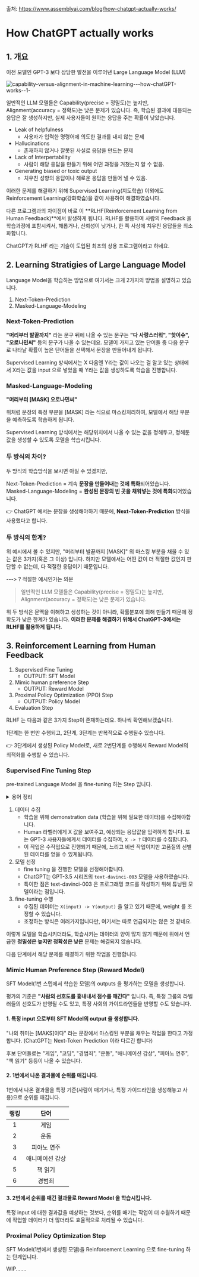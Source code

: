 출처: https://www.assemblyai.com/blog/how-chatgpt-actually-works/

# How ChatGPT actually works

## 1. 개요

이전 모델인 GPT-3 보다 상당한 발전을 이루어낸 Large Language Model (LLM)

![capability-versus-alignment-in-machine-learning---how-chatGPT-works--1-](https://user-images.githubusercontent.com/19607962/215320014-22c213d2-6ee2-4708-ba7c-2a413baea7c3.png)


일반적인 LLM 모델들은 Capability(precise = 정밀도)는 높지만, Alignment(accuracy = 정확도)는 낮은 문제가 있습니다.
즉, 학습된 결과에 대응되는 응답은 잘 생성하지만, 실제 사용자들이 원하는 응답을 주는 확률이 낮았습니다.

- Leak of helpfulness
    - 사용자가 입력한 명령어에 의도한 결과를 내지 않는 문제
- Hallucinations
    - 존재하지 않거나 잘못된 사실로 응답을 만드는 문제
- Lack of Interpertability
    - 사람이 해당 응답을 만들기 위해 어떤 과정을 거쳤는지 알 수 없음.
- Generating biased or toxic output
    - 치우친 성향의 응답이나 해로운 응답을 만들어 낼 수 있음.

이러한 문제를 해결하기 위해 Supervised Learning(지도학습) 이외에도 Reinforcement Learning(강화학습)을 같이 사용하여 해결하였습니다.

다른 프로그램과의 차이점이 바로 이 **RLHF(Reinforcement Learning from Human Feedback)**에서 발생하게 됩니다.
RLHF를 활용하여 사람의 Feedback 을 학습과정에 포함시켜서, 해롭거나, 신뢰성이 낮거나, 한 쪽 사상에 치우친 응답들을 최소화합니다.

ChatGPT가 RLHF 라는 기술이 도입된 최초의 상용 프로그램이라고 하네요.

## 2. Learning Stratigies of Large Language Model

Language Model을 학습하는 방법으로 여기서는 크게 2가지의 방법을 설명하고 있습니다.

1. Next-Token-Prediction
2. Masked-Language-Modeling

### Next-Token-Prediction

**"머리부터 발끝까지"** 라는 문구 뒤에 나올 수 있는 문구는 **"다 사랑스러워", "핫이슈", "오로나민씨"** 등의 문구가 나올 수 있는데요.
모델이 가지고 있는 단어들 중 다음 문구로 나타날 확률이 높은 단어들을 선택해서 문장을 만들어내게 됩니다.

Supervised Learning 방식에서는 X 다음엔 Y라는 값이 나오는 걸 알고 있는 상태에서 X라는 값을 input 으로 넣었을 때 Y라는 값을 생성하도록 학습을 진행합니다.

### Masked-Language-Modeling

**"머리부터 [MASK] 오로나민씨"**

위처럼 문장의 특정 부분을 [MASK] 라는 식으로 마스킹처리하여, 모델에서 해당 부분을 예측하도록 학습하게 됩니다.

Supervised Learning 방식에서는 해당위치에서 나올 수 있는 값을 정해두고, 정해둔 값을 생성할 수 있도록 모델을 학습시킵니다.

### 두 방식의 차이?

두 방식의 학습방식을 보시면 아실 수 있겠지만,

Next-Token-Prediction = 계속 **문장을 만들어내는 것에 특화**되어있습니다.
Masked-Language-Modeling = **완성된 문장의 빈 곳을 채워넣는 것에 특화**되어있습니다. 

👉 ChatGPT 에서는 문장을 생성해야하기 때문에, **Next-Token-Prediction** 방식을 사용했다고 합니다.

### 두 방식의 한계?

위 예시에서 볼 수 있지만, "머리부터 발끝까지 [MASK]" 의 마스킹 부분을 채울 수 있는 값은 3가지(혹은 그 이상) 입니다.
하지만 모델에서는 어떤 값이 더 적절한 값인지 판단할 수 없는데, 다 적절한 응답이기 때문입니다.

---> ? 적절한 예시인가는 의문

> 일반적인 LLM 모델들은 Capability(precise = 정밀도)는 높지만, Alignment(accuracy = 정확도)는 낮은 문제가 있습니다.

위 두 방식은 문맥을 이해하고 생성하는 것이 아니라, 확률분포에 의해 만들기 때문에 정확도가 낮은 한계가 있습니다.
**이러한 문제를 해결하기 위해서 ChatGPT-3에서는 RLHF를 활용하게 됩니다.**

## 3. Reinforcement Learning from Human Feedback

1. Supervised Fine Tuning
    - OUTPUT: SFT Model
2. Mimic human preference Step
    - OUTPUT: Reward Model
3. Proximal Policy Optimization (PPO) Step
    - OUTPUT: Policy Model
4. Evaluation Step

RLHF 는 다음과 같은 3가지 Step이 존재하는데요. 하나씩 확인해보겠습니다.

1단계는 한 번만 수행되고, 2단계, 3단계는 반복적으로 수행될수 있습니다.

👉 3단계에서 생성된 Policy Model로, 새로 2번단계를 수행해서 Reward Model의 최적화를 수행할 수 있습니다.

### Supervised Fine Tuning Step

pre-trained Language Model 을 fine-tuning 하는 Step 입니다.

<details>
<summary>용어 정리</summary>

- pre-training
    - 문제를 해결할 수 있는 하위문제들을 학습한 모델로 가중치를 초기화하는 작업
    - ex) 텍스트 유사도 예측 모델을 만들기 위해, 감정 분석 문제를 학습한 모델의 가중치를 가져오는 방식.
      감정분석문제를 해결하기 위해 언어와 관련된 학습이 이루어져있을 것이므로, 활용할 수 있다.
      [출처](https://velog.io/@soyoun9798/Pre-training-fine-tuning)
- fine-tuning
    - 기존에 학습되어있는 모델을 기반으로 목적에 맞도록 모델을 변형(학습)시키는 과정
    - 모델의 Weight를 조정하는 작업

</details>

1. 데이터 수집
    - 학습을 위해 demonstration data (학습을 위해 필요한 데이터)를 수집해야합니다.
    - Human 라벨러에게 X 값을 보여주고, 예상되는 응답값을 입력하게 합니다. 
      또는 GPT-3 사용자들에게서 데이터를 수집하여, `X -> ?` 데이터를 수집합니다.
    - 이 작업은 수작업으로 진행되기 때문에, 느리고 비싼 작업이지만 고품질의 선별된 데이터를 얻을 수 있게됩니다.
2. 모델 선정
    - fine tuning 을 진행한 모델을 선정해야합니다.
    - ChatGPT는 GPT-3.5 시리즈의 `text-davinci-003` 모델을 사용하였습니다.
    - 특이한 점은 text-davinci-003 은 프로그래밍 코드를 작성하기 위해 튜닝된 모델이라는 점입니다.
3. fine-tuning 수행
    - 수집된 데이터는 `X(input) -> Y(output)` 을 알고 있기 때문에, weight 를 조정할 수 있습니다.
    - 조정하는 방식은 여러가지입니다만, 여기서는 따로 언급되지는 않은 것 같네요.

이렇게 모델을 학습시키더라도, 학습시키는 데이터의 양이 많지 않기 때문에 위에서 언급한 **정밀성은 높지만 정확성은 낮은** 문제는 해결되지 않습니다.

다음 단계에서 해당 문제를 해결하기 위한 작업을 진행합니다.

### Mimic Human Preference Step (Reward Model)

SFT Model(1번 스텝에서 학습한 모델)의 outputs 을 평가하는 모델을 생성합니다.

평가의 기준은 **"사람의 선호도를 흉내내서 점수를 매긴다"** 입니다.
즉, 특정 그룹의 라벨러들의 선호도가 반영될 수도 있고, 특정 사회의 가이드라인들을 반영할 수도 있습니다.

#### 1. 특정 input 으로부터 SFT Model의 output 을 생성합니다.

"나의 취미는 [MAKS]이다" 라는 문장에서 마스킹된 부분을 채우는 작업을 한다고 가정합니다. (ChatGPT는 Next-Token Prediction 이라 다르긴 합니다)

후보 단어들로는 "게임", "코딩", "경범죄", "운동", "애니메이션 감상", "피아노 연주", "책 읽기" 등등이 나올 수 있습니다.


#### 2. 1번에서 나온 결과물에 순위를 매깁니다.

1번에서 나온 결과물을 특정 기준(사람이 매기거나, 특정 가이드라인을 생성해놓고 사용)으로 순위를 매깁니다.

랭킹|단어
:---:|:---:
1|게임
2|운동
3|피아노 연주
4|애니메이션 감상
5|책 읽기
6|경범죄

#### 3. 2번에서 순위를 매긴 결과물로 Reward Model 을 학습시킵니다.

특정 input 에 대한 결과값을 예상하는 것보다, 순위를 매기는 작업이 더 수월하기 때문에 작업할 데이터가 더 많더라도 효율적으로 처리될 수 있습니다.

### Proximal Policy Optimization Step

SFT Model(1번에서 생성된 모델)을 Reinforcement Learning 으로 fine-tuning 하는 단계입니다.



WIP.......


